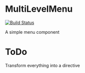 MultiLevelMenu
==============

[![Build Status](https://travis-ci.org/rllola/MultiLevelMenu.svg?branch=master)](https://travis-ci.org/rllola/MultiLevelMenu)

A simple menu component

ToDo
====

Transform everything into a directive